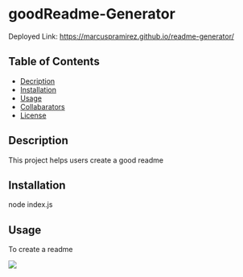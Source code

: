 # goodReadme-Generator

Deployed Link: https://marcuspramirez.github.io/readme-generator/

## Table of Contents

* [Decription](#description)
* [Installation](#installation)
* [Usage](#usage)
* [Collabarators](#collabarators)
* [License](#licenses)

## Description
This project helps users create a good readme 

## Installation
node index.js

## Usage
To create a readme

![](assts/readmescrrenshot.PNG)

